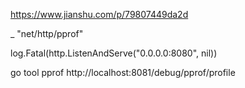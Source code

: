 https://www.jianshu.com/p/79807449da2d

_ "net/http/pprof"

log.Fatal(http.ListenAndServe("0.0.0.0:8080", nil))

go tool pprof http://localhost:8081/debug/pprof/profile


